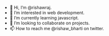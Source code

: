 - 👋 Hi, I’m @rishawraj. 
- 👀 I’m interested in web development. 
- 🌱 I’m currently learning javascript. 
- 💞️ I’m looking to collaborate on projects. 
- 📫 How to reach me @rishaw_bharti on twitter.

<!---
rishawraj/rishawraj is a ✨ special ✨ repository because its `README.md` (this file) appears on your GitHub profile.
You can click the Preview link to take a look at your changes.
--->
